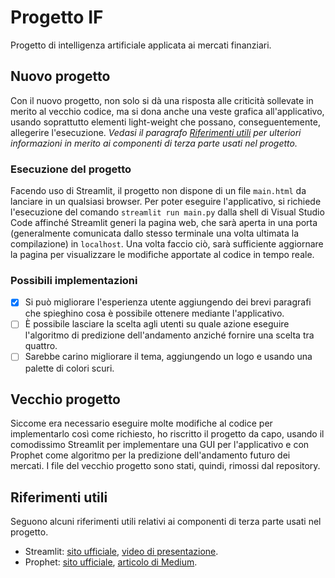# Progetto IF
Progetto di intelligenza artificiale applicata ai mercati finanziari.

## Nuovo progetto
Con il nuovo progetto, non solo si dà una risposta alle criticità sollevate in merito al vecchio codice, ma si dona anche una veste grafica all'applicativo, usando soprattutto elementi light-weight che possano, conseguentemente, allegerire l'esecuzione. _Vedasi il paragrafo [Riferimenti utili](https://github.com/EdoardoPorcaro/project-if/blob/main/README.md#riferimenti-utili) per ulteriori informazioni in merito ai componenti di terza parte usati nel progetto._

### Esecuzione del progetto
Facendo uso di Streamlit, il progetto non dispone di un file ```main.html``` da lanciare in un qualsiasi browser. Per poter eseguire l'applicativo, si richiede l'esecuzione del comando ```streamlit run main.py``` dalla shell di Visual Studio Code affinché Streamlit generi la pagina web, che sarà aperta in una porta (generalmente comunicata dallo stesso terminale una volta ultimata la compilazione) in ```localhost```. Una volta faccio ciò, sarà sufficiente aggiornare la pagina per visualizzare le modifiche apportate al codice in tempo reale.

### Possibili implementazioni
- [X] Si può migliorare l'esperienza utente aggiungendo dei brevi paragrafi che spieghino cosa è possibile ottenere mediante l'applicativo.
- [ ] È possibile lasciare la scelta agli utenti su quale azione eseguire l'algoritmo di predizione dell'andamento anziché fornire una scelta tra quattro.
- [ ] Sarebbe carino migliorare il tema, aggiungendo un logo e usando una palette di colori scuri.

## Vecchio progetto
Siccome era necessario eseguire molte modifiche al codice per implementarlo così come richiesto, ho riscritto il progetto da capo, usando il comodissimo Streamlit per implementare una GUI per l'applicativo e con Prophet come algoritmo per la predizione dell'andamento futuro dei mercati. I file del vecchio progetto sono stati, quindi, rimossi dal repository.

## Riferimenti utili
Seguono alcuni riferimenti utili relativi ai componenti di terza parte usati nel progetto.
- Streamlit: [sito ufficiale](https://streamlit.io/), [video di presentazione](https://www.youtube.com/watch?v=R2nr1uZ8ffc&ab_channel=Streamlit).
- Prophet: [sito ufficiale](https://facebook.github.io/prophet/), [articolo di Medium](https://towardsdatascience.com/facebook-prophet-for-time-series-forecasting-in-python-part1-d9739cc79b1d).

